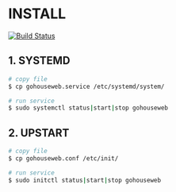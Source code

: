 # INSTALL

[![Build Status](https://travis-ci.org/sergiomsantos/goHouseWeb.svg?branch=master)](https://travis-ci.org/sergiomsantos/goHouseWeb)

## 1. SYSTEMD

```bash
# copy file
$ cp gohouseweb.service /etc/systemd/system/

# run service
$ sudo systemctl status|start|stop gohouseweb
```

## 2. UPSTART

```bash
# copy file
$ cp gohouseweb.conf /etc/init/

# run service
$ sudo initctl status|start|stop gohouseweb
```
